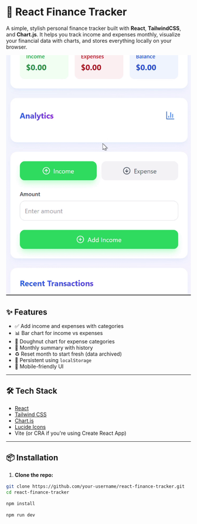 # 💸 React Finance Tracker

A simple, stylish personal finance tracker built with **React**, **TailwindCSS**, and **Chart.js**. It helps you track income and expenses monthly, visualize your financial data with charts, and stores everything locally on your browser.

![Demo](./assets/demo.gif)

## ✨ Features

- ✅ Add income and expenses with categories
- 📊 Bar chart for income vs expenses
- 🍩 Doughnut chart for expense categories
- 📅 Monthly summary with history
- ♻️ Reset month to start fresh (data archived)
- 💾 Persistent using `localStorage`
- 📱 Mobile-friendly UI

---

## 🛠️ Tech Stack

- [React](https://reactjs.org/)
- [Tailwind CSS](https://tailwindcss.com/)
- [Chart.js](https://www.chartjs.org/)
- [Lucide Icons](https://lucide.dev/icons)
- Vite (or CRA if you're using Create React App)

---

## 📦 Installation

1. **Clone the repo:**

```bash
git clone https://github.com/your-username/react-finance-tracker.git
cd react-finance-tracker
```

```bash
npm install
```

```bash
npm run dev
```
